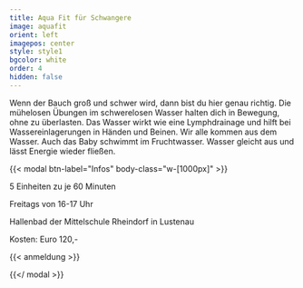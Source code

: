 ```yaml
---
title: Aqua Fit für Schwangere
image: aquafit
orient: left
imagepos: center
style: style1
bgcolor: white
order: 4
hidden: false
---
```

Wenn der Bauch groß und schwer wird, dann bist du hier genau richtig. Die mühelosen
Übungen im schwerelosen Wasser halten dich in Bewegung, ohne zu überlasten. Das
Wasser wirkt wie eine Lymphdrainage und hilft bei Wassereinlagerungen in Händen und
Beinen. Wir alle kommen aus dem Wasser. Auch das Baby schwimmt im Fruchtwasser.
Wasser gleicht aus und lässt Energie wieder fließen.

{{< modal btn-label="Infos" body-class="w-\[1000px]" >}}

5 Einheiten zu je 60 Minuten  

Freitags von 16-17 Uhr  

Hallenbad der Mittelschule Rheindorf in Lustenau

Kosten: Euro 120,-  

{{< anmeldung >}}

{{</ modal >}}

